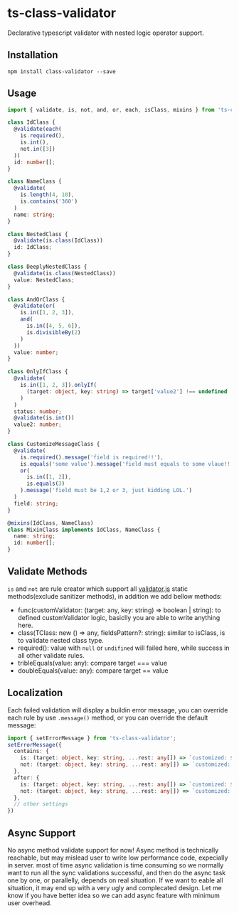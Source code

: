 # ts-class-validator
Declarative typescript validator with nested logic operator support.

## Installation

```
npm install class-validator --save
```

## Usage
``` typescript
import { validate, is, not, and, or, each, isClass, mixins } from 'ts-class-validator';

class IdClass {
  @validate(each(
    is.required(),
    is.int(),
    not.in([3])
  ))
  id: number[];
}

class NameClass {
  @validate(
    is.length(4, 10),
    is.contains('360')
  )
  name: string;
}

class NestedClass {
  @validate(is.class(IdClass))
  id: IdClass;
}

class DeeplyNestedClass {
  @validate(is.class(NestedClass))
  value: NestedClass;
}

class AndOrClass {
  @validate(or(
    is.in([1, 2, 3]),
    and(
      is.in([4, 5, 6]),
      is.divisibleBy(2)
    )
  ))
  value: number;
}

class OnlyIfClass {
  @validate(
    is.in([1, 2, 3]).onlyIf(
      (target: object, key: string) => target['value2'] !== undefined
    )
  )
  status: number;
  @validate(is.int())
  value2: number;
}

class CustomizeMessageClass {
  @validate(
    is.required().message('field is required!!'),
    is.equals('some value').message('field must equals to some vlaue!!'),
    or(
      is.in([1, 2]),
      is.equals(3)
    ).message('field must be 1,2 or 3, just kidding LOL.')
  )
  field: string;
}

@mixins(IdClass, NameClass)
class MixinClass implements IdClass, NameClass {
  name: string;
  id: number[];
}

```


## Validate Methods
`is` and `not` are rule creator which support all [validator.js](https://github.com/chriso/validator.js) static methods(exclude sanitizer methods), in addition we add bellow methods:
- func(customValidator: (target: any, key: string) => boolean | string): to defined customValidator logic, basiclly you are able to write anything here.
- class(TClass: new () => any, fieldsPattern?: string): similar to isClass, is to validate nested class type.
- required(): value with `null` or `undifined` will failed here, while success in all other validate rules.
- tribleEquals(value: any): compare target === value
- doubleEquals(value: any): compare target == value

## Localization
Each failed validation will display a buildin error message, you can override each rule by use `.message()` method, or you can override the default message:
``` typescript
import { setErrorMessage } from 'ts-class-validator';
setErrorMessage({
  contains: {
    is: (target: object, key: string, ...rest: any[]) => `customized: ${target[key]} contains ${rest.join(', ')}`,
    not: (target: object, key: string, ...rest: any[]) => `customized: ${target[key]} not contains ${rest.join(', ')}`
  },
  after: {
    is: (target: object, key: string, ...rest: any[]) => `customized: ${target[key]} date is after date ${rest.join(', ')}`,
    not: (target: object, key: string, ...rest: any[]) => `customized: ${target[key]} date is not after date ${rest.join(', ')}`
  },
  // other settings
})

```

## Async Support
No async method validate support for now!
Async method is technically reachable, but may mislead user to write low performance code, expecially in server. most of time async validation is time consuming so we normally want to run all the sync validations successful, and then do the async task one by one, or parallelly, depends on real situation. If we want to eable all situation, it may end up with a very ugly and complecated design. Let me know if you have better idea so we can add async feature with minimum user overhead.